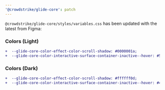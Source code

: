 ```yaml
---
'@crowdstrike/glide-core': patch
---
```


`@crowdstrike/glide-core/styles/variables.css` has been updated with the latest from Figma:

### Colors (Light)

```diff
+  --glide-core-color-effect-color-scroll-shadow: #0000001a;
+  --glide-core-color-interactive-surface-container-inactive--hover: #595959;
```

### Colors (Dark)

```diff
+  --glide-core-color-effect-color-scroll-shadow: #ffffff0d;
+  --glide-core-color-interactive-surface-container-inactive--hover: #4f4f4f;
```
